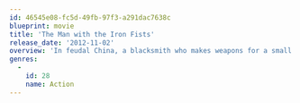 ```yaml
---
id: 46545e08-fc5d-49fb-97f3-a291dac7638c
blueprint: movie
title: 'The Man with the Iron Fists'
release_date: '2012-11-02'
overview: 'In feudal China, a blacksmith who makes weapons for a small village is put in the position where he must defend himself and his fellow villagers.'
genres:
  -
    id: 28
    name: Action
---
```

